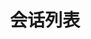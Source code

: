 ---
{
    pageUri: "/docs/uikit/chatuikit/android/chatfeature_conversation.html",
    title: "会话列表"
}
---